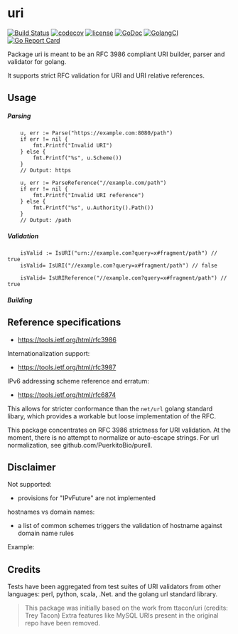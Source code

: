# uri
[![Build Status](https://travis-ci.org/fredbi/uri.svg?branch=master)](https://travis-ci.org/fredbi/uri)
[![codecov](https://codecov.io/gh/fredbi/uri/branch/master/graph/badge.svg)](https://codecov.io/gh/fredbi/uri)
[![license](http://img.shields.io/badge/license/License-MIT-yellow.svg)](https://raw.githubusercontent.com/fredbi/uri/master/LICENSE.md)
[![GoDoc](https://godoc.org/github.com/fredbi/uri?status.svg)](http://godoc.org/github.com/fredbi/uri)
[![GolangCI](https://golangci.com/badges/github.com/fredbi/uri.svg)](https://golangci.com)
[![Go Report Card](https://goreportcard.com/badge/github.com/fredbi/uri)](https://goreportcard.com/report/github.com/fredbi/uri)

Package uri is meant to be an RFC 3986 compliant URI builder, parser and validator for golang.

It supports strict RFC validation for URI and URI relative references.

## Usage

##### Parsing

```golang 
	u, err := Parse("https://example.com:8080/path")
	if err != nil {
		fmt.Printf("Invalid URI")
	} else {
		fmt.Printf("%s", u.Scheme())
	}
	// Output: https
```

```golang 
	u, err := ParseReference("//example.com/path")
	if err != nil {
		fmt.Printf("Invalid URI reference")
	} else {
		fmt.Printf("%s", u.Authority().Path())
	}
	// Output: /path
```

##### Validation

```golang 
    isValid := IsURI("urn://example.com?query=x#fragment/path") // true
    isValid= IsURI("//example.com?query=x#fragment/path") // false

    isValid= IsURIReference("//example.com?query=x#fragment/path") // true
```

##### Building

## Reference specifications
* https://tools.ietf.org/html/rfc3986

Internationalization support:
* https://tools.ietf.org/html/rfc3987

IPv6 addressing scheme reference and erratum:
* https://tools.ietf.org/html/rfc6874

This allows for stricter conformance than the `net/url` golang standard libary,
which provides a workable but loose implementation of the RFC.

This package concentrates on RFC 3986 strictness for URI validation. 
At the moment, there is no attempt to normalize or auto-escape strings. 
For url normalization, see github.com/PuerkitoBio/purell.

## Disclaimer

Not supported:
* provisions for "IPvFuture" are not implemented

hostnames vs domain names:
* a list of common schemes triggers the validation of hostname against domain name rules

Example:

## Credits

Tests have been aggregated from test suites of URI validators from other languages:
perl, python, scala, .Net. and the golang url standard library.

> This package was initially based on the work from ttacon/uri (credits: Trey Tacon)
> Extra features like MySQL URIs present in the original repo have been removed.
